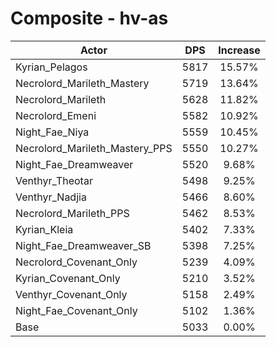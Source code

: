 # Composite - hv-as
| Actor | DPS | Increase |
|---|:---:|:---:|
|Kyrian_Pelagos|5817|15.57%|
|Necrolord_Marileth_Mastery|5719|13.64%|
|Necrolord_Marileth|5628|11.82%|
|Necrolord_Emeni|5582|10.92%|
|Night_Fae_Niya|5559|10.45%|
|Necrolord_Marileth_Mastery_PPS|5550|10.27%|
|Night_Fae_Dreamweaver|5520|9.68%|
|Venthyr_Theotar|5498|9.25%|
|Venthyr_Nadjia|5466|8.60%|
|Necrolord_Marileth_PPS|5462|8.53%|
|Kyrian_Kleia|5402|7.33%|
|Night_Fae_Dreamweaver_SB|5398|7.25%|
|Necrolord_Covenant_Only|5239|4.09%|
|Kyrian_Covenant_Only|5210|3.52%|
|Venthyr_Covenant_Only|5158|2.49%|
|Night_Fae_Covenant_Only|5102|1.36%|
|Base|5033|0.00%|
